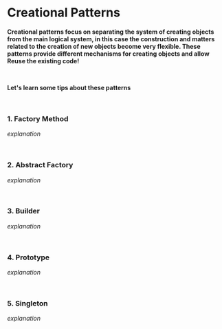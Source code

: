 

# Creational Patterns


**Creational patterns focus on separating the system of creating objects from the main logical system, in this case the construction and matters related to the creation of new objects become very flexible. These patterns provide different mechanisms for creating objects and allow Reuse the existing code!**

<br/>

**Let's learn some tips about these patterns**

<br/>

###  1. Factory Method
*explanation*

<br/>

###  2. Abstract Factory

*explanation*

<br/>

###  3. Builder


*explanation*

<br/>

###  4. Prototype


*explanation*

<br/>

###  5. Singleton


*explanation*

<br/>


